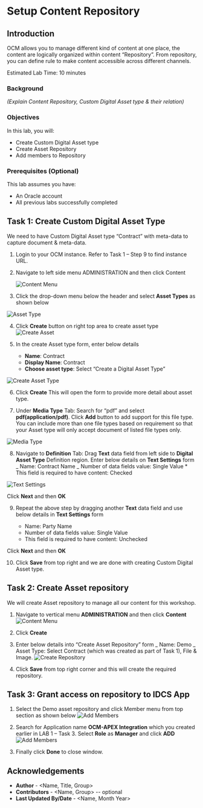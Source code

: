 # Setup Content Repository

## Introduction

OCM allows you to manage different kind of content at one place, the content are logically organized within content “Repository”. From repository, you can define rule to make content accessible across different channels.

Estimated Lab Time: 10 minutes

### Background

_(Explain Content Repository, Custom Digital Asset type & their relation)_

### Objectives

In this lab, you will:

- Create Custom Digital Asset type
- Create Asset Repository
- Add members to Repository

### Prerequisites (Optional)

This lab assumes you have:

- An Oracle account
- All previous labs successfully completed

## Task 1: Create Custom Digital Asset Type

We need to have Custom Digital Asset type “Contract” with meta-data to capture document & meta-data.

1. Login to your OCM instance. Refer to Task 1 – Step 9 to find instance URL.

2. Navigate to left side menu ADMINISTRATION and then click Content

   ![Content Menu](images/content-menu.png)

3. Click the drop-down menu below the header and select **Asset Types** as shown below

![Asset Type](images/asset-type-menu.png)

4. Click **Create** button on right top area to create asset type
   ![Create Asset](images/create-button.png)

5. In the create Asset type form, enter below details
   - **Name**: Contract
   - **Display Name**: Contract
   - **Choose asset type**: Select “Create a Digital Asset Type”

![Create Asset Type](images/create-asset-type.png)

6. Click **Create**
   This will open the form to provide more detail about asset type.

7. Under **Media Type** Tab:
   Search for “pdf” and select **pdf(application/pdf)**. Click **Add** button to add support for this file type. You can include more than one file types based on requirement so that your Asset type will only accept document of listed file types only.

![Media Type](images/media-type.png)

8. Navigate to **Definition** Tab:
   Drag **Text** data field from left side to **Digital Asset Type** Definition region.
   Enter below details on **Text Settings** form
   _ Name: Contract Name
   _ Number of data fields value: Single Value \* This field is required to have content: Checked

![Text Settings](images/text-settings.png)

Click **Next** and then **OK**

9. Repeat the above step by dragging another **Text** data field and use below details in **Text Settings** form

   - Name: Party Name
   - Number of data fields value: Single Value
   - This field is required to have content: Unchecked

Click **Next** and then **OK**

10. Click **Save** from top right and we are done with creating Custom Digital Asset type.

## Task 2: Create Asset repository

We will create Asset repository to manage all our content for this workshop.

1. Navigate to vertical menu **ADMINISTRATION** and then click **Content**
   ![Content Menu](./images/content-menu-ful-page.png)

2. Click **Create**

3. Enter below details into “Create Asset Repository” form
   _ Name: Demo
   _ Asset Type: Select Contract (which was created as part of Task 1), File & Image.
   ![Create Repository](./images/create-asset-repo.png)

4. Click **Save** from top right corner and this will create the required repository.

## Task 3: Grant access on repository to IDCS App

1. Select the Demo asset repository and click Member menu from top section as shown below
![Add Members](./images/members.png)

2. Search for Application name **OCM-APEX Integration**  which you created earlier in LAB 1 – Task 3. Select **Role** as **Manager** and click **ADD**
   ![Add Members](./images/add-member.png)

3.	Finally click **Done** to close window.


## Acknowledgements

- **Author** - <Name, Title, Group>
- **Contributors** - <Name, Group> -- optional
- **Last Updated By/Date** - <Name, Month Year>
